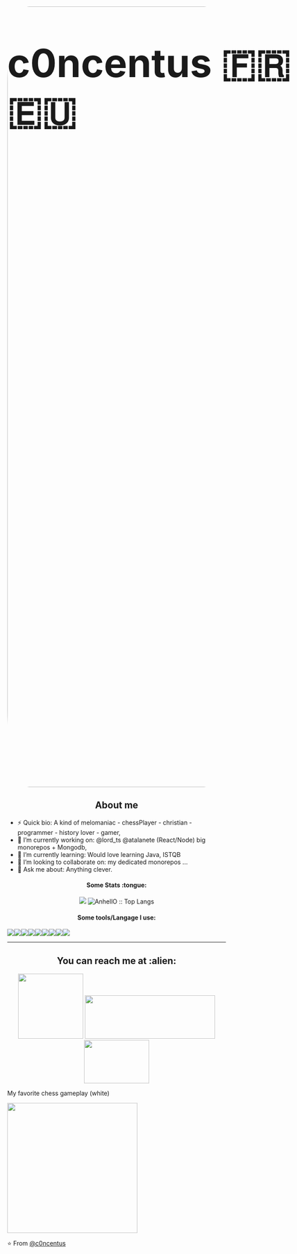 <img width="1800px" src="https://mindlessthefirst.files.wordpress.com/2011/08/gkarangry.jpg" style="border-radius:10%;"/>


<h1 style="font-size:90px; position:absolute; top:0px">c0ncentus 🇫🇷 🇪🇺</p>

<h2 align="center">About me</h2>

- ⚡ Quick bio: A kind of melomaniac - chessPlayer - christian - programmer - history lover - gamer,
- 🔭 I’m currently working on: @lord_ts @atalanete (React/Node) big monorepos + Mongodb,
- 🌱 I’m currently learning: Would love learning Java, ISTQB
- 💞️ I’m looking to collaborate on: my dedicated monorepos ...
- 💬 Ask me about: Anything clever. 

<h4 align="center">Some Stats :tongue:</h4>

<p align="center">
  <img src="https://github-readme-stats.vercel.app/api?username=c0ncentus&show_icons=true&theme=synthwave" />
  <img src="https://github-readme-stats.vercel.app/api/top-langs/?username=c0ncentus&theme=tokyonight&layout=compact" alt="AnhellO :: Top Langs" />
</p>

<h4 align="center">Some tools/Langage I use:</h4>
<div style="display:flex">
 <img src="https://www.vectorlogo.zone/logos/reactjs/reactjs-icon.svg"/>
 <img src="https://www.vectorlogo.zone/logos/mongodb/mongodb-ar21.svg"/>
  <img src="https://www.vectorlogo.zone/logos/netlify/netlify-ar21.svg"/>
    <img src="https://www.vectorlogo.zone/logos/nodejs/nodejs-ar21.svg"/>
    <img src="https://www.vectorlogo.zone/logos/tailwindcss/tailwindcss-ar21.svg"/>
    <img src="https://www.vectorlogo.zone/logos/npmjs/npmjs-ar21.svg"/>
  <img src="https://www.vectorlogo.zone/logos/github/github-ar21.svg"/>
  <img src="https://www.vectorlogo.zone/logos/firefox/firefox-ar21.svg"/>
  <img src="https://www.vectorlogo.zone/logos/google_drive/google_drive-ar21.svg"/>

</div>

---
<h2 align="center">You can reach me at :alien:</h2>

<p align="center">
  <a href="https://www.youtube.com/channel/">
    <img src="https://www.vectorlogo.zone/logos/youtube/youtube-icon.svg" height="150" width="150"></a>
  <a href="https://www.chess.com/stats/overview/glorfindelendil?)">
    <img src="https://images.chesscomfiles.com/uploads/v1/images_users/tiny_mce/SamCopeland/phpZA7QOK.png" height="100" width="300">
  </a>
  <a href="mailto:jeremymartin33610@gmail.com">
    <img src="https://upload.wikimedia.org/wikipedia/commons/thumb/0/0b/Logo_Gmail_%282015-2020%29.svg/2560px-Logo_Gmail_%282015-2020%29.svg.png" height="100" width="150">
    

  </a>
</p>

My favorite chess gameplay (white)

<img width="300px" src="https://user-images.githubusercontent.com/25374826/224515502-2406a202-2fc6-4f3e-b204-9dc51278e6fb.gif">

⭐️ From [@c0ncentus](https://github.com/c0ncentus)

